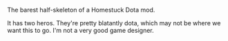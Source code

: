 The barest half-skeleton of a Homestuck Dota mod.

It has two heros. They're pretty blatantly dota, which may not be where we want this to go. I'm not a very good game designer.
